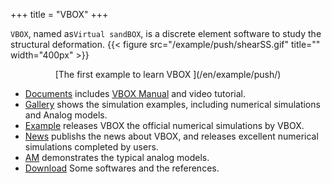 +++
title = "VBOX"
+++

`VBOX`, named as`Virtual sandBOX`, is a discrete element software to study the structural deformation.
{{< figure src="/example/push/shearSS.gif" title=""  width="400px" >}}
<center>[The first example to learn VBOX ](/en/example/push/)</center>

- [Documents](/en/docs/) includes [VBOX Manual](https://doc.geovbox.com/) and video tutorial.
- [Gallery](/en/gallery/) shows the simulation examples, including numerical simulations and Analog models.
- [Example](/en/example/) releases VBOX  the official numerical simulations by VBOX.
- [News](/en/blog/) publishs the news about VBOX, and releases excellent numerical simulations completed by users.
- [AM](/en/am/) demonstrates the typical analog models.
- [Download](/en/download/) Some softwares and the references.
